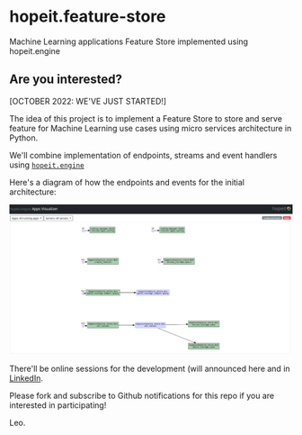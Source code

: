 # hopeit.feature-store

Machine Learning applications Feature Store implemented using hopeit.engine


## Are you interested?

[OCTOBER 2022: WE'VE JUST STARTED!]

The idea of this project is to implement a Feature Store
to store and serve feature for Machine Learning use cases
using micro services architecture in Python.

We'll combine implementation of endpoints, streams and event handlers
using [`hopeit.engine`](https://github.com/hopeit-git/hopeit.engine)

Here's a diagram of how the endpoints and events for the initial architecture:

![Diagram](docs/img/apps-visualizer.png)

There'll be online sessions for the development (will announced here and in [LinkedIn](https://www.linkedin.com/in/leosmerling/).

Please fork and subscribe to Github notifications for this repo if you are interested in participating!

Leo.
